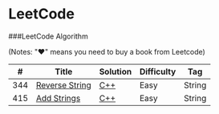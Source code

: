LeetCode
========

###LeetCode Algorithm

(Notes: "&hearts;" means you need to buy a book from Leetcode)


| # | Title | Solution | Difficulty | Tag |
|---| ----- | -------- | ---------- | ---------- |
|344|[Reverse String](https://leetcode.com/problems/reverse-string/) | [C++](./algorithms/cpp/string/344_reverseString/reverseString.cpp)|Easy|String|
|415|[Add Strings](https://leetcode.com/problems/add-strings/) | [C++](./algorithms/cpp/addStrings/AddStrings.cpp)|Easy|String|
